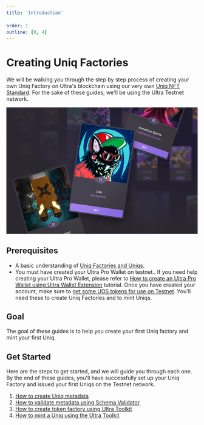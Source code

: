 ```yaml
---
title: 'Introduction'

order: 1
outline: [0, 4]
---
```


# Creating Uniq Factories

We will be walking you through the step by step process of creating your own Uniq Factory on Ultra's blockchain using our very own [Uniq NFT Standard](../../../blockchain/contracts/nft-contract/index.md). For the sake of these guides, we'll be using the Ultra Testnet network.

![](/images/token-factories/intro.png)

## Prerequisites

-   A basic understanding of [Uniq Factories and Uniqs](../../uniq-factories/index.md).
-   You must have created your Ultra Pro Wallet on testnet.. If you need help creating your Ultra Pro Wallet, please refer to [How to create an Ultra Pro Wallet using Ultra Wallet Extension](../../guides/how-to-create-ultra-pro-wallet-using-toolkit.md) tutorial. Once you have created your account, make sure to [get some UOS tokens for use on Testnet](../../fundamentals/tutorial-obtain-token-and-purchase-ram.md#step-3-request-uos-tokens-from-the-faucet). You'll need these to create Uniq Factories and to mint Uniqs.

## Goal

The goal of these guides is to help you create your first Uniq factory and mint your first Uniq.

## Get Started

Here are the steps to get started, and we will guide you through each one. By the end of these guides, you'll have successfully set up your Uniq Factory and issued your first Uniqs on the Testnet network.

1. [How to create Uniq metadata](./how-to-create-uniq-metadata.md)
2. [How to validate metadata using Schema Validator](./how-to-validate-uniq-metadata-using-schema-validator-toolkit.md)
3. [How to create token factory using Ultra Toolkit](./how-to-create-uniq-factory-using-toolkit.md)
4. [How to mint a Uniq using the Ultra Toolkit](./how-to-mint-uniq-using-toolkit.md)
